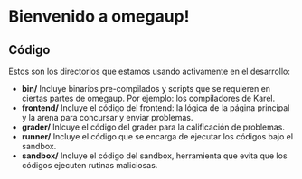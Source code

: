 # Bienvenido a omegaup!

## Código

Estos son los directorios que estamos usando activamente en el desarrollo:

* **bin/** Incluye binarios pre-compilados y scripts que se requieren en ciertas partes de omegaup. Por ejemplo: los compiladores de Karel.
* **frontend/**  Incluye el código del frontend: la lógica de la página principal y la arena para concursar y enviar problemas.
* **grader/**  Inlcuye el código del grader para la calificación de problemas.
* **runner/** Incluye el código que se encarga de ejecutar los códigos bajo el sandbox.
* **sandbox/** Incluye el código del sandbox, herramienta que evita que los códigos ejecuten rutinas maliciosas.
